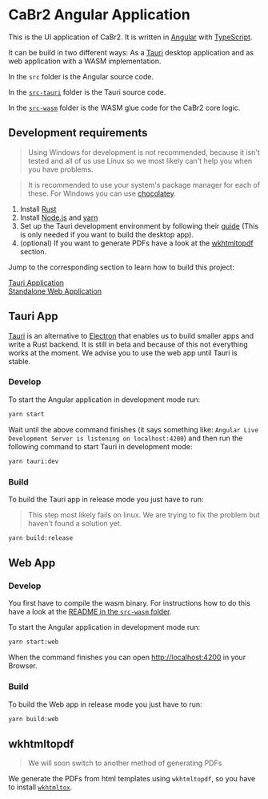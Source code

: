 # CaBr2 Angular Application

This is the UI application of CaBr2.
It is written in [Angular](https://angular.io/) with [TypeScript](https://www.typescriptlang.org/).

It can be build in two different ways: As a [Tauri](https://tauri.studio) desktop application and as web application
with a WASM implementation.

In the `src` folder is the Angular source code.

In the [`src-tauri`](src-tauri) folder is the Tauri source code.

In the [`src-wasm`](src-wasm) folder is the WASM glue code for the CaBr2 core logic.

## Development requirements

> Using Windows for development is not recommended, because it isn't tested and all of us use Linux so we most likely
> can't help you when you have problems.

> It is recommended to use your system's package manager for each of these.
> For Windows you can use [chocolatey](https://chocolatey.org/).

1. Install [Rust](https://www.rust-lang.org/tools/install)
2. Install [Node.js](https://nodejs.org) and [yarn](https://yarnpkg.com/getting-started/install)
3. Set up the Tauri development environment by following their [guide](https://tauri.studio/docs/get-started/intro)
   (This is only needed if you want to build the desktop app).
4. (optional) If you want to generate PDFs have a look at the [wkhtmltopdf](#wkhtmltopdf) section.

Jump to the corresponding section to learn how to build this project:

[Tauri Application](#tauri-app)  
[Standalone Web Application](#web-app)  

## Tauri App

[Tauri](https://tauri.studio) is an alternative to [Electron](https://www.electronjs.org/) that enables us to build
smaller apps and write a Rust backend.
It is still in beta and because of this not everything works at the moment.
We advise you to use the web app until Tauri is stable.

### Develop

To start the Angular application in development mode run:

```bash
yarn start
```

Wait until the above command finishes (it says something like: `Angular Live Development Server is listening on
localhost:4200`) and then run the following command to start Tauri in development mode:

```bash
yarn tauri:dev
```

### Build

To build the Tauri app in release mode you just have to run:

> This step most likely fails on linux. We are trying to fix the problem but haven't found a solution yet.

```bash
yarn build:release
```

## Web App

### Develop

You first have to compile the wasm binary. For instructions how to do this have a look at the [README in the `src-wasm`
folder](src-wasm/README.md).

To start the Angular application in development mode run:

```bash
yarn start:web
```

When the command finishes you can open <http://localhost:4200> in your Browser.

### Build

To build the Web app in release mode you just have to run:

```bash
yarn build:web
```

## wkhtmltopdf

> We will soon switch to another method of generating PDFs

We generate the PDFs from html templates using `wkhtmltopdf`, so you have to install
[`wkhtmltox`](https://wkhtmltopdf.org/downloads.html).
